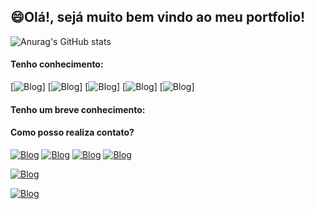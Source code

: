 ## 😄Olá!, sejá muito bem vindo ao meu portfolio!

![Anurag's GitHub stats](https://github-readme-stats.vercel.app/api?username=anuraghazra&show_icons=true&theme=transparent)

#### Tenho conhecimento:
[![Blog](https://img.shields.io/badge/HTML5-E34F26?style=for-the-badge&logo=html5&logoColor=white)]
[![Blog](https://img.shields.io/badge/CSS3-1572B6?style=for-the-badge&logo=css3&logoColor=white)]
[![Blog](https://img.shields.io/badge/JavaScript-323330?style=for-the-badge&logo=javascript&logoColor=F7DF1E)]
[![Blog](https://img.shields.io/badge/React-20232A?style=for-the-badge&logo=react&logoColor=61DAFB)]
[![Blog](https://img.shields.io/badge/PHP-777BB4?style=for-the-badge&logo=php&logoColor=white)]

#### Tenho um breve conhecimento:

#### Como posso realiza contato?
[![Blog](https://img.shields.io/badge/Gmail-D14836?style=for-the-badge&logo=gmail&logoColor=white)]()
[![Blog](https://img.shields.io/badge/WhatsApp-25D366?style=for-the-badge&logo=whatsapp&logoColor=white)](https://api.whatsapp.com/send?phone=5519989437565&text=Ol%C3%A1!%2C%20voc%C3%AA%20que%20veio%20pelo%20GitHub%2C%20esse%20%C3%A9%20meu%20contato%20oficial%20do%20WhatsApp!)
[![Blog](https://img.shields.io/badge/Facebook-1877F2?style=for-the-badge&logo=facebook&logoColor=white)]()
[![Blog](https://img.shields.io/badge/Instagram-E4405F?style=for-the-badge&logo=instagram&logoColor=white)]()



[![Blog](https://img.shields.io/badge/Pinterest-%23E60023.svg?&style=for-the-badge&logo=Pinterest&logoColor=white)]()

[![Blog](https://img.shields.io/badge/Discord-7289DA?style=for-the-badge&logo=discord&logoColor=white)]()



